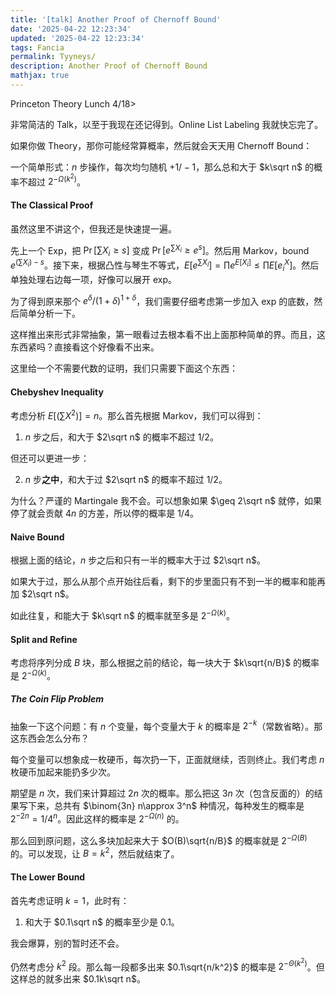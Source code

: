 ```yaml
---
title: '[talk] Another Proof of Chernoff Bound'
date: '2025-04-22 12:23:34'
updated: '2025-04-22 12:23:34'
tags: Fancia
permalink: Tyyneys/
description: Another Proof of Chernoff Bound
mathjax: true
---
```


Princeton Theory Lunch 4/18>

非常简洁的 Talk，以至于我现在还记得到。Online List Labeling 我就快忘完了。

如果你做 Theory，那你可能经常算概率，然后就会天天用 Chernoff Bound：

一个简单形式：$n$ 步操作，每次均匀随机 $+1/-1$，那么总和大于 $k\sqrt n$ 的概率不超过 $2^{-\Omega(k^2)}$。

#### The Classical Proof

虽然这里不讲这个，但我还是快速提一遍。

先上一个 Exp，把 $\Pr[\sum X_i\geq s]$ 变成 $\Pr[e^{\sum X_i}\geq e^s]$。然后用 Markov，bound $e^{(\sum X_i)-s}$。接下来，根据凸性与琴生不等式，$E[e^{\sum X_i}]=\prod e^{E[X_i]}\leq \prod E[e^X_i]$。然后单独处理右边每一项，好像可以展开 exp。

为了得到原来那个 $e^\delta/(1+\delta)^{1+\delta}$，我们需要仔细考虑第一步加入 exp 的底数，然后简单分析一下。

这样推出来形式非常抽象，第一眼看过去根本看不出上面那种简单的界。而且，这东西紧吗？直接看这个好像看不出来。

这里给一个不需要代数的证明，我们只需要下面这个东西：

#### Chebyshev Inequality

考虑分析 $E[(\sum X^2)]=n$。那么首先根据 Markov，我们可以得到：

1. $n$ 步之后，和大于 $2\sqrt n$ 的概率不超过 $1/2$。

但还可以更进一步：

2. $n$ 步**之中**，和大于过 $2\sqrt n$ 的概率不超过 $1/2$。

为什么？严谨的 Martingale 我不会。可以想象如果 $\geq 2\sqrt n$ 就停，如果停了就会贡献 $4n$ 的方差，所以停的概率是 $1/4$。

#### Naive Bound

根据上面的结论，$n$ 步之后和只有一半的概率大于过 $2\sqrt n$。

如果大于过，那么从那个点开始往后看，剩下的步里面只有不到一半的概率和能再加 $2\sqrt n$。

如此往复，和能大于 $k\sqrt n$ 的概率就至多是 $2^{-\Omega(k)}$。

#### Split and Refine

考虑将序列分成 $B$ 块，那么根据之前的结论，每一块大于 $k\sqrt{n/B}$ 的概率是 $2^{-\Omega(k)}$。

##### The Coin Flip Problem

抽象一下这个问题：有 $n$ 个变量，每个变量大于 $k$ 的概率是 $2^{-k}$（常数省略）。那这东西会怎么分布？

每个变量可以想象成一枚硬币，每次扔一下，正面就继续，否则终止。我们考虑 $n$ 枚硬币加起来能扔多少次。

期望是 $n$ 次，我们来计算超过 $2n$ 次的概率。那么把这 $3n$ 次（包含反面的）的结果写下来，总共有 $\binom{3n} n\approx 3^n$ 种情况，每种发生的概率是 $2^{-2n}=1/4^n$。因此这样的概率是 $2^{-\Omega(n)}$ 的。



那么回到原问题，这么多块加起来大于 $O(B)\sqrt{n/B}$ 的概率就是 $2^{-\Omega(B)}$ 的。可以发现，让 $B=k^2$，然后就结束了。

#### The Lower Bound

首先考虑证明 $k=1$，此时有：

1. 和大于 $0.1\sqrt n$ 的概率至少是 $0.1$。

我会爆算，别的暂时还不会。

仍然考虑分 $k^2$ 段。那么每一段都多出来 $0.1\sqrt{n/k^2}$ 的概率是 $2^{-\Theta(k^2)}$。但这样总的就多出来 $0.1k\sqrt n$。